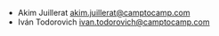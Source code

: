 * Akim Juillerat <akim.juillerat@camptocamp.com>
* Iván Todorovich <ivan.todorovich@camptocamp.com>
